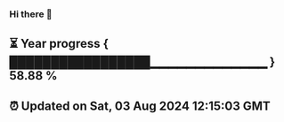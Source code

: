 ### Hi there 👋
⏳ Year progress { █████████████████▁▁▁▁▁▁▁▁▁▁▁▁▁ } 58.88 %
---
⏰ Updated on Sat, 03 Aug 2024 12:15:03 GMT
---
